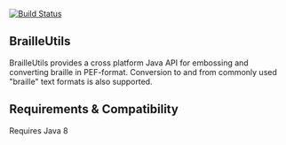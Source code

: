 [![Build Status](https://travis-ci.org/brailleapps/braille-utils-cli.svg?branch=master)](https://travis-ci.org/brailleapps/braille-utils-cli)

## BrailleUtils ##
BrailleUtils provides a cross platform Java API for embossing and converting braille in PEF-format. Conversion to and from commonly used "braille" text formats is also supported.

## Requirements & Compatibility ##
Requires Java 8